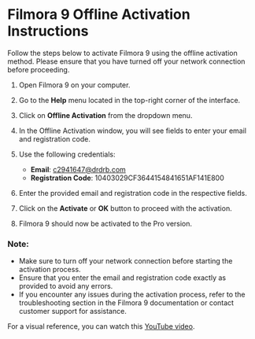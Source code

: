 # Filmora 9 Offline Activation Instructions

Follow the steps below to activate Filmora 9 using the offline activation method. Please ensure that you have turned off your network connection before proceeding.

1. Open Filmora 9 on your computer.

2. Go to the **Help** menu located in the top-right corner of the interface.

3. Click on **Offline Activation** from the dropdown menu.

4. In the Offline Activation window, you will see fields to enter your email and registration code.

5. Use the following credentials:
   - **Email**: c2941647@drdrb.com
   - **Registration Code**: 10403029CF3644154841651AF141E800

6. Enter the provided email and registration code in the respective fields.

7. Click on the **Activate** or **OK** button to proceed with the activation.

8. Filmora 9 should now be activated to the Pro version.

### Note:

- Make sure to turn off your network connection before starting the activation process.
- Ensure that you enter the email and registration code exactly as provided to avoid any errors.
- If you encounter any issues during the activation process, refer to the troubleshooting section in the Filmora 9 documentation or contact customer support for assistance.

For a visual reference, you can watch this [YouTube video](https://www.youtube.com/watch?v=QaQUC_X0JRM).
